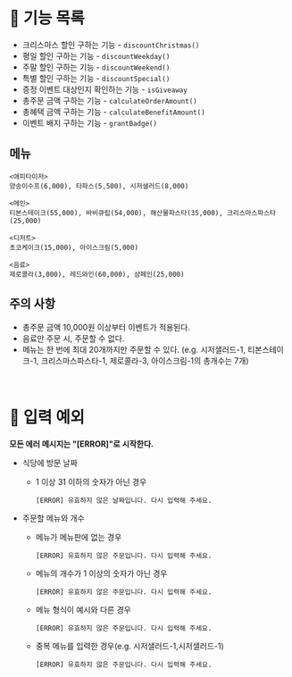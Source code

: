 # 🚀 기능 목록

- 크리스마스 할인 구하는 기능 - `discountChristmas()`
- 평일 할인 구하는 기능 - `discountWeekday()`
- 주말 할인 구하는 기능 - `discountWeekend()`
- 특별 할인 구하는 기능 - `discountSpecial()`
- 증정 이벤트 대상인지 확인하는 기능 - `isGiveaway`
- 총주문 금액 구하는 기능 - `calculateOrderAmount()`
- 총혜택 금액 구하는 기능 - `calculateBenefitAmount()`
- 이벤트 배지 구하는 기능 - `grantBadge()`

## 메뉴

```
<애피타이저>
양송이수프(6,000), 타파스(5,500), 시저샐러드(8,000)

<메인>
티본스테이크(55,000), 바비큐립(54,000), 해산물파스타(35,000), 크리스마스파스타(25,000)

<디저트>
초코케이크(15,000), 아이스크림(5,000)

<음료>
제로콜라(3,000), 레드와인(60,000), 샴페인(25,000)
```

## 주의 사항

- 총주문 금액 10,000원 이상부터 이벤트가 적용된다.
- 음료만 주문 시, 주문할 수 없다.
- 메뉴는 한 번에 최대 20개까지만 주문할 수 있다. (e.g. 시저샐러드-1, 티본스테이크-1, 크리스마스파스타-1, 제로콜라-3, 아이스크림-1의 총개수는 7개)

<br />

# 🚨 입력 예외

**모든 에러 메시지는 "[ERROR]"로 시작한다.**

- 식당에 방문 날짜
  - 1 이상 31 이하의 숫자가 아닌 경우
    ```
    [ERROR] 유효하지 않은 날짜입니다. 다시 입력해 주세요.
    ```
- 주문할 메뉴와 개수

  - 메뉴가 메뉴판에 없는 경우
    ```
    [ERROR] 유효하지 않은 주문입니다. 다시 입력해 주세요.
    ```
  - 메뉴의 개수가 1 이상의 숫자가 아닌 경우
    ```
    [ERROR] 유효하지 않은 주문입니다. 다시 입력해 주세요.
    ```
  - 메뉴 형식이 예시와 다른 경우
    ```
    [ERROR] 유효하지 않은 주문입니다. 다시 입력해 주세요.
    ```
  - 중복 메뉴를 입력한 경우(e.g. 시저샐러드-1,시저샐러드-1)
    ```
    [ERROR] 유효하지 않은 주문입니다. 다시 입력해 주세요.
    ```
